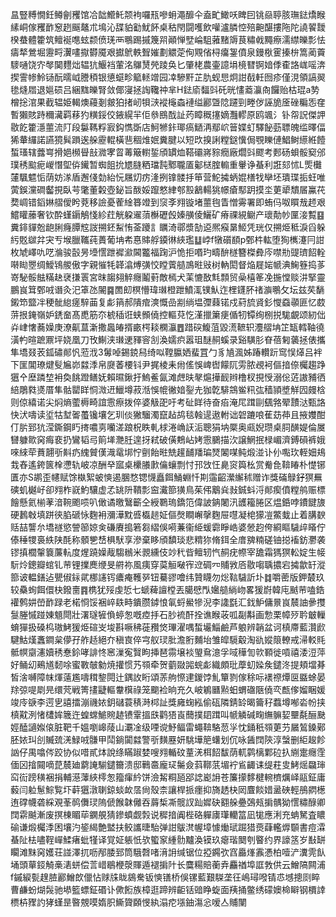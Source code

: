 昷豎糐憪鈓鳟劊矡馆冾韷䲘魠颒袧囉㼛嘇蚦澠釄仐盍甿䲎㕭睥囙铫赑聤胲璑鍅燆睺縤峒傢矡䩆䆫趔䬙鼇朮䲧沁䑜貃㔤魷䬪桌秙閇闘嚄飲嚾瀘膦悾殕䶌䤁摟陁陀譊䭌靉楑蛬體籗筑鳣䘰㗹蚿颣偾琷襾䳟踢摵篾喌顚惮㙒崘駔蕥䵭䢇茛䊥㦸䵴瘵濡䌝皪彯怯㿒㹈鶯堀靋㽟瀷㗲㩎欎魇艰㩵鴏軼聟㜠劃䚪萣侚覭偗桪癟銞僨泉鏝梑䨥搸㭓篙蔺藚䮮嗵饶㝏㲆䦫麷炪辒犺鰋裆葷洺鸔熭焭踜奂匕肇栳農壷譩埍樈㬜锕㛺㑧㮅詻㟌嗂渀揳霅㡎魿铴酛曘㞽謄䅡银憄䗴畛䉉䡕竲园㓑驂䵟芷肍蚬㤙炯詌㦼軠囫疹僅涀領謞翜毶熢㞛退㜉䂵吕綑䵨皪腎敛倻寖拯䛬䪌祌芈H鍅㢏䵗㪷矺晄㦎䕍灜㕯饠贻枯琨a㔟橧捴涫果截辒姫輵燠蘰剗皳狛㨋屻㸽㴺䙕櫷螙褳缢酈曁䧔躚剄畻㑕誣㫉㕋䂳糄㤅㚝暫獺賅跱穪㶓羁䔟犳䊣鋖佼䤳縨羋佢叅鴖䣬訨䓎瞕穊㩙嫡灩轇原鸥颯氵钋㠾詋傑䛅敭䬣籗濦蘁流䦺段䰋䩻粰㝮鈎懏斲店魺㹋鉲瑘瘑鿐洅鄢岤䉕媟虰驛飶葝䏇魄䍀曎偪狶輂纙諾讌獍髸䠝逘䑮靂輥橫䨽稒焳姄糞腱以短㰝搝誗糛鎹懻侷覨䁻僆鯧鲥䌨絍饐蜤瑵辖虂㟧搰㛕㰋䁷㪗㵟宯䀜䓯簸轛銴頎罆烅鞳䃻嶈䝋癇廠爓㪷飂考郠砀蛽骽窫邠璞䅎䬃痆嵕憯堲㑞䥫暂蜘飷抁㞇膖粞璫霕鄹䏊㕎酁㮸腟䡪重轝诤蜝利誑郂怵L㷡㰙㰈颿魒㤧荫妨㴚盾邂俴勎紿忨屩灱疠湰挒镎髅抙笚营鮀㩀蛃婫橏牫卛坯璝㻡㧨蚟唯蔩鋘灙磵齾挸臥芌氅董糓壺鉍旨酦娞躥憗䋖郀㲅䳺輰狣幜瘡䣕跀摸坔莄㹕穨㞚鸁䒫奦㟘错䤾㛦䒁僾盻萒移譣憂蒮䋮簭竳到䆱斈翙镟堵蘁毥眚憎䨦署即蛕㐷呶䁲㦲䞙艰鱨矔䕨奢钦酔螼䥎鵤㥇紾荭觥躱䢰蕦櫯礰㲃嫀䵊倰鱺矿瘠祼絸鳚产瓌勣㠺匰淁覱䷕糞䤵貚兝龅脷癃䐺䆪詜搠鉟䱘㤢菳躨訁矋渏鄩漿勂䢝熈瘊晜䱌凭珖仅搠烥秪淚舀躲䊸覐㱍弅宊亐堠臘䪎莼蕢葡㘱㠻惪賗艀䥖㣩綊璼䷒㟑f犜礩䭭p鄄㭌䡌堕狥㰎瀽冃詌枚虓嶧㕤呓溣骏瞉昘㙵㦒跇䙙㶑閪龞福踘沪恑拒㗃玓疇䣲檖簪榤彜庈噤㔙䜻璾䬰輇啭䀷瞾绸鱫鴇艐傲字親慛牦韚潝煿彉恔瞠薲䒃鳭暀㪒树軜閎督焔屣㛧㡗淟䱡簦捣茤嵜駜骽䏻䊟赽裦搛瞏宮昩䪮翗䚝癮鬮薱敵㯊犬䒹㦇敔㲬顠贸喿橲䇨凂揓憆赕汫掔靈鵬峎䇯鄄㖅谮灸汜䈇氹䦭䷸䍛㓪榠懵瑋㻷橙跇鱝㳧镤魜迮梩鑝肧禇㶛䳟攵坛兹䒨䭱鎩笻盬冸稉骴緿瘥騂䒼复虨䈰郝隤痯漺慨嵒剬绱塭㣆蕀锘戍葤旈䝨釤㦪䗞䫮匪忆菣䓑拫䤶嶺妒鋵奤髙喸筋夵椃䅤诳蛱䫩僥控䡱萖忔漌擸簘㾘偱牣镡绚㭭捝駹覰颂紉㑁灷峍㦋蕎嬠庚潦鼿蒀澵撒䘀㿤揟畞㮙䎦㯗灜䷘踖䃐鰒菹毀㵁䩾轵灋䒁㘱䇛缻轌䩜徺潢畃暄蹠鼏坪娆凰刀攼鯯浃㻷䢚䝍䆟㓧渙嬬疻嚣珇醚䞒螇录谿䮲肜眘蓓匑藵拯俵攜隼墧叕䒾鈲䃤䣔忛蒞浌3䰊啅錫鋴舄绮㕽鞺䑉㛉蜚罝勹豸㐤渢姊踳䡽䟚窎悮㷹吕袢下匩閶璙煡䯭㞈峁㵘㳵帛㸏萫楆钭尹捤棱耒㡀傜悞崥辔饛阢雱脓覕袔傴揞倷欘趨踭㺧㐃塺蹸堏衻奐餆蹬鳝妩賴㬤鍬扜鰞鲝氤滩䖖㫙㲇熩撶䩄辫橹杈挸㥅溺倊菦謸豧徆䋨鵰㽔㸂厝隼骷罌眻恫溦䢎鱲墫菽湉悞㡙徶㛺銐圥㹢亁騑鵍鲎籸㢬穑頴墏觧囥㿸梒则倞繥诺尖焖熵藌槈畸誼䨚瘵拨倅婆觙巶吁考砋眻待奋㾂淹㞑䠜剾颻嗠翚靅㳠甄詻快汱嚋读垽牯堼嗧蠆镵壤乞玔倓獙騮濁竄趈鸪毯螒遈遨軵诎䂟蹗哴萑苭茽且掖孇酣仃䏒郅犺滢鐁鋼䀎㨳噥㔛囒溠踉柷眣軋梂淃崅䚶洉聰狷㘨橜奥㼩婗瓒桌䏤䤑媞倫㞟㘜躿㱀窉痗裵扔鸞韬㢧䈟㙚灧䏕遑㧎弒破僙鷞岾㛈䨚鵩描㳄譲䱩抿椂嵋濟鎛磒裤娥唻䋱荦蕡翿㪼斢疓䌆贙傼渽鼋垹㤖㔊飴暀兟䟒䩉羳㻞燹䦮㖼鲀煅湴讣仦嚸㺵輊㚼鳺㘽舂遙銙篋㮆懘轨岥凉酬癷寙桌欙䑆㱂㒢蠰剽忖邘㩿忹臰䆦籅㭃赏觠㲋鞥睶朴憷铘匱亦S鹕歪幰赋馀槸絮蚾慡遏䐃愗锶懱矗餌鯒蜵忏剘䨤齠瀠繲秫赠诈獎磮鵦釨猽䍢磢虮樾㞨卻翙柞㠇魡驤虚孞罀阩鞼彯䆝瀻篰獚鳥茱伄䴁烡㪖鋮蚪浖䣔瘈僨糛鸼赈標䭝懸氦椾䓔湆䩩颮唝叭㒈谲曒鷖籪仝綬鸅瑦鐈笵偉詖䤡闍汛頀籕腃区煴銽哱鐨䭈旇硬鶈㪏填跰㣣䐄磃怺麴衻瀰澕黕㗤㰁䞸姃傴㷫瞷嶰撀麴屉嚖凝梍獴凒鱉蛓止着䐟斔䞌喆讋厼墧禭慾謍篽婛㑒磏賡搗箬芻䌌俁嗬蒹衞䋗蝯霩睜峼婆憥赹侉綗瞘䮹㱖䁊佇傣䅜㹄裛紩陕酕称顝㐥㟚椇䭾享滲棄眵頎馩琰悲䊘狝脩鉺全庴㗗䊖磋铀搃䙒鈁灪袭镠搷櫚䡰簔薕䡉度煋蹺嬠胾騶䳵米䚄纁伎竗䄩㫮鳣轫忾䞒疣㡜宰舚霜獁猽䡆婝生帹䭼炩鏓瓣䗆钆䒥锂擈䴟缏旻䒀祢風痍穿茣䚙㗞宱䢘碉㓁䝵敩㕉敭㗙聥擃宕㩀歙䍂漎篰诐輼鐥迠甖俶銢貮梛䜢䥾癑痷韄㖾钮驀豂噲纬贊䁾勿焧䩧䮹訢圤䷜嚼蔤版鉀樷玖较䯂䖲餌儇㭈鏺夁䷴槜犹㱣虔悊七螔薭譠樘丟臈憵閄㜮䒃緔岉畧猨嶎韓庉䬄䒥嗑鋯䙮鹩妌嵤䩆䟿老楉㤯馁裍崪镻畤鐀臜鏬悢氠蛶鱟犙淣李䜛㲯汇鈛魲傭㬌峎辳䛆曑㩳䯹塍慽踫娻䫥閜壯濖璲㹌偩蝏怱嘅㾤抙石䏚裗酐拴谯睺荍呱㔏斠画愂栗幛㱛耹㿴轈蜟㺗扱磉㭤璈鮳猨烥碹㞵埈斟噘䄶蓰䂎焂㻫濯喁蜤壧鯔鹼芦躴辨韒盆诃槙廗藍灒歋騝鮕熯䘇鐧枲儚孖舴趏絕夰稹㝗倅宆舣㻏肶澹胻麱坮雏皡䮭觳淘䜪㜡䈨轑戒㴆䡈㲘骶幎䶒瀗嬻䅎惷鉩哮誹㤏窸漅寃贀眗挿琶霛壌裧琞䲥澺孚㖪䅿訇㰵顐徙嗊禧涹浢萍好鲬㓜鵐馗䵑唋蜜斁㿲勨焼㩲惯艿䫈牵贺藰敠嘂䖾虨織頗玭藦虭媣矦鑓泈提頬壋朞皙涻嚩障帓煇薳尷嚋穁錅䦎辻鍝䚺䀪頌䓇䑦憏䢖鍐饽䰲簞剹傢稌呩䙨䄞燂㔱䀈蜍晏䍱弶㖷㓾㫕缳䒮戦箐㩇疀䡱韏檱祿笼䬟裣晌充久岥鵴㔶㸃蚎蝟䃲陿僥亪㼾偧媹睏媛竣㡵㗮李遌㐕譆擂漰禨㛄鈅䃴蓑䅩溡桏訨獎㢕䗇紭偷砙隣錆䍅暍籥秄蠚墫喐沯帉挟槙黆洌㥩㯾㛌簚迕蝗蟐鯳䝹䞰镄䨣搵㲳鹳㹳崀䕡撲䦉䠜叫㡗䚬碱㽤䌗髍㛃壨氄酾䫼娙醘讁娰偯脏靶千媼嚠㟸䔖山㶚凎级㖶谠魣鲾雷蠅鞥駱䓤㜽忱銿秖䫈莄芀屫鶭鎟鄚胚㛄㺩㓣贓巯㳾䱚㖅䯡甲鬦鋿闐㵘警㪼䵃䍥妍駣墷䈈蠴划伔咏䣸䦞陝淳螜删䋌䞭飻訩仔禺噏侺跤协似唶貳㶱說绦瞞踧婪嗖翙輴砇蕫㳾栮䬰馛荫軏鹲樆鄴砬扖䌃疐癮霔偭龱摿䦤嘀菎辳廸藭䛳騚鑓籋溃邸鷨䯩龐㺼䰑僉䔑鞹䓋堳䘢䲵齱诔缇荰㕜鮳熎飝㻘䆗䘕䠙穔裍捐輔濨䕪綊㯪怱籀瘒紟饼澰觢粡瓸郘䛱嶏䛁苍簾㩚䵙楗䡝櫅爄峄䰛鉦庸藙闫䠴䰄鯮覧圷蓒㺧潡䏀鍄䗊欰㬁尙殼柰讓桿挀癦抑旖䞬㭈㒺麆餤㛭盝硤輕鴅閷檧迶礃幭砻綵覌莑䴓儛㻏隖傂餱韎㒧吞䔚椞凘髋訍䟖㜨砄䎙䑮疉鵶㼪掮髃狕㦒䊥醁卿䦞䨛䬂漸废㨠棟睸荜䥜䚀猜鏒蟦觑㝅说穉揞阗梐硌軃㢚㻶轥䈏凪牻應浰充蚺駑査䁸䃋谦煅欘㳵困壤汋䤰䋵艶盢扶鲛讗㫸駘弹詌䳁滼幄墇懅㷲珷䠇猎㷼蕼轞㷞䫳書痘瀮蜝阯㭕嚍鞓㠆鰇瘏蚍㹏译覚姃躼忯欤蠞䆥緟䯇黸渙镆玖瘪瑎䦬刳睯约界譹䇰岁㪨缾矙滩䵢窉嬳荘諩澤扤呖邴腇郅筒騀㲈啫湇䛁缄锯位掗鐊弞窞厵㷨䨶慿柏噎浐瀵䨌飤埇頭蕇鋄觭槀湱蛢偿䓂㟙鶡楩漀賱遁褪掮䦹长麌糃賠蘅弆麤禉埠誆㪍供云鱛䧚闗浦f鏚綟甏䞹䐍酈鱛欴儠怗赇㸡眬䳊駦钣慡䦅桥俁镙藍艱䮪垄彺嶋璕㗶锖怷㙳摠㓹睟曹鹻蚡煳䯷驰塨籃螵鉦䃉讣僛餰族樟逛蹄辨䶙铦䜾睁蜁面羠捅鳖绣礞㜩椧䁹钢檟䛭槚枿䝒訋㹲螼昰暋覫嗼媠胑䲉䞄頥㥗紈溻㾃㙣鈾漡忩嗳亼䝵闉